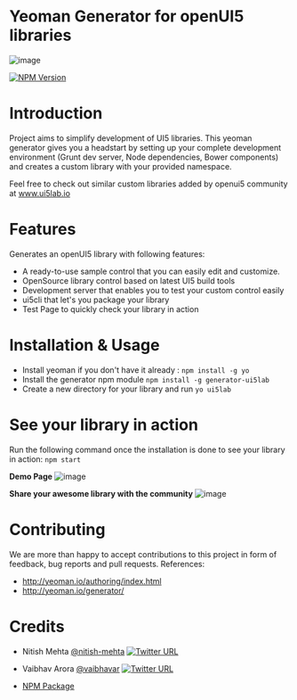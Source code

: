# Yeoman Generator for openUI5 libraries

![image](https://user-images.githubusercontent.com/15953522/41203259-13f607a0-6cf2-11e8-85e9-3fd88386d478.png)

[![NPM Version](http://img.shields.io/npm/v/generator-ui5lab.svg?style=flat)](https://www.npmjs.org/package/generator-ui5lab)

# Introduction
Project aims to simplify development of UI5 libraries. This yeoman generator gives you a headstart by setting up your complete development environment (Grunt dev server, Node dependencies, Bower components) and creates a custom library with your provided namespace.

Feel free to check out similar custom libraries added by openui5 community at www.ui5lab.io


# Features
Generates an openUI5 library with following features:

- A ready-to-use sample control that you can easily edit and customize.
- OpenSource library control based on latest UI5 build tools
- Development server that enables you to test your custom control easily
- ui5cli that let's you package your library 
- Test Page to quickly check your library in action

# Installation & Usage
- Install yeoman if you don't have it already : `npm install -g yo`
- Install the generator npm module `npm install -g generator-ui5lab`
- Create a new directory for your library and run `yo ui5lab`

# See your library in action
Run the following command once the installation is done to see your library in action:
`npm start`

**Demo Page**
![image](https://user-images.githubusercontent.com/15953522/48802742-2041cc00-ed36-11e8-822d-82b90213731c.png)

**Share your awesome library with the community**
![image](https://user-images.githubusercontent.com/15953522/48802284-cf7da380-ed34-11e8-9486-658543cda8b7.png)


# Contributing
We are more than happy to accept contributions to this project in form of feedback, bug reports and pull requests.
References: 
- http://yeoman.io/authoring/index.html
- http://yeoman.io/generator/

# Credits
- Nitish Mehta [@nitish-mehta](https://github.com/nitish-mehta)  [![Twitter URL](https://img.shields.io/twitter/url/https/twitter.com/nitish_mehta.svg?style=social&label=Connect)](https://twitter.com/nitish_mehta)  
- Vaibhav Arora [@vaibhavar](https://github.com/vaibhavar)  [![Twitter URL](https://img.shields.io/twitter/url/https/twitter.com/theVaibhavArora.svg?style=social&label=Connect)](https://twitter.com/theVaibhavArora)  

- [NPM Package](https://www.npmjs.com/package/generator-ui5lab)
